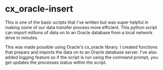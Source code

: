 # cx_oracle-insert
This is one of the basic scripts that I've written but was super helpful in making some of our data transfer process more efficient. This python script can import millions of data on to an Oracle database from a local network drive in minutes.

This was made possible using Oracle's cx_oracle library. I created functions that prepars and imports the data on to an Oracle database server. I've also added logging feature so if the script is run using the command prompt, you get updates the processes status within the script.
